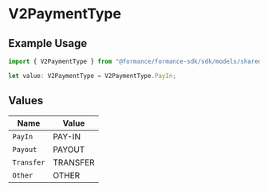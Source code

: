 # V2PaymentType

## Example Usage

```typescript
import { V2PaymentType } from "@formance/formance-sdk/sdk/models/shared";

let value: V2PaymentType = V2PaymentType.PayIn;
```

## Values

| Name       | Value      |
| ---------- | ---------- |
| `PayIn`    | PAY-IN     |
| `Payout`   | PAYOUT     |
| `Transfer` | TRANSFER   |
| `Other`    | OTHER      |